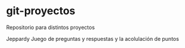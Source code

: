 # git-proyectos
Repositorio para distintos proyectos

Jeppardy Juego de preguntas y respuestas y la acolulación de puntos

